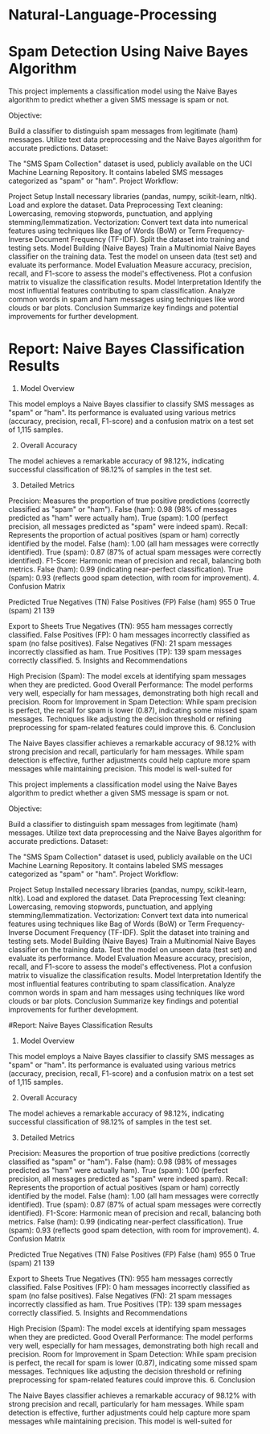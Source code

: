 # Natural-Language-Processing
 #  Spam Detection Using Naive Bayes Algorithm

This project implements a classification model using the Naive Bayes algorithm to predict whether a given SMS message is spam or not.

Objective:

Build a classifier to distinguish spam messages from legitimate (ham) messages.
Utilize text data preprocessing and the Naive Bayes algorithm for accurate predictions.
Dataset:

The "SMS Spam Collection" dataset is used, publicly available on the UCI Machine Learning Repository.
It contains labeled SMS messages categorized as "spam" or "ham".
Project Workflow:

Project Setup
Install necessary libraries (pandas, numpy, scikit-learn, nltk).
Load and explore the dataset.
Data Preprocessing
Text cleaning: Lowercasing, removing stopwords, punctuation, and applying stemming/lemmatization.
Vectorization: Convert text data into numerical features using techniques like Bag of Words (BoW) or Term Frequency-Inverse Document Frequency (TF-IDF).
Split the dataset into training and testing sets.
Model Building (Naive Bayes)
Train a Multinomial Naive Bayes classifier on the training data.
Test the model on unseen data (test set) and evaluate its performance.
Model Evaluation
Measure accuracy, precision, recall, and F1-score to assess the model's effectiveness.
Plot a confusion matrix to visualize the classification results.
Model Interpretation
Identify the most influential features contributing to spam classification.
Analyze common words in spam and ham messages using techniques like word clouds or bar plots.
Conclusion
Summarize key findings and potential improvements for further development.

# Report: Naive Bayes Classification Results

1. Model Overview

This model employs a Naive Bayes classifier to classify SMS messages as "spam" or "ham". Its performance is evaluated using various metrics (accuracy, precision, recall, F1-score) and a confusion matrix on a test set of 1,115 samples.

2. Overall Accuracy

The model achieves a remarkable accuracy of 98.12%, indicating successful classification of 98.12% of samples in the test set.

3. Detailed Metrics

Precision: Measures the proportion of true positive predictions (correctly classified as "spam" or "ham").
False (ham): 0.98 (98% of messages predicted as "ham" were actually ham).
True (spam): 1.00 (perfect precision, all messages predicted as "spam" were indeed spam).
Recall: Represents the proportion of actual positives (spam or ham) correctly identified by the model.
False (ham): 1.00 (all ham messages were correctly identified).
True (spam): 0.87 (87% of actual spam messages were correctly identified).
F1-Score: Harmonic mean of precision and recall, balancing both metrics.
False (ham): 0.99 (indicating near-perfect classification).
True (spam): 0.93 (reflects good spam detection, with room for improvement).
4. Confusion Matrix

Predicted	True Negatives (TN)	False Positives (FP)
False (ham)	955	0
True (spam)	21	139

Export to Sheets
True Negatives (TN): 955 ham messages correctly classified.
False Positives (FP): 0 ham messages incorrectly classified as spam (no false positives).
False Negatives (FN): 21 spam messages incorrectly classified as ham.
True Positives (TP): 139 spam messages correctly classified.
5. Insights and Recommendations

High Precision (Spam): The model excels at identifying spam messages when they are predicted.
Good Overall Performance: The model performs very well, especially for ham messages, demonstrating both high recall and precision.
Room for Improvement in Spam Detection: While spam precision is perfect, the recall for spam is lower (0.87), indicating some missed spam messages. Techniques like adjusting the decision threshold or refining preprocessing for spam-related features could improve this.
6. Conclusion

The Naive Bayes classifier achieves a remarkable accuracy of 98.12% with strong precision and recall, particularly for ham messages. While spam detection is effective, further adjustments could help capture more spam messages while maintaining precision. This model is well-suited for








This project implements a classification model using the Naive Bayes algorithm to predict whether a given SMS message is spam or not.

Objective:

Build a classifier to distinguish spam messages from legitimate (ham) messages.
Utilize text data preprocessing and the Naive Bayes algorithm for accurate predictions.
Dataset:

The "SMS Spam Collection" dataset is used, publicly available on the UCI Machine Learning Repository.
It contains labeled SMS messages categorized as "spam" or "ham".
Project Workflow:

Project Setup
Installed necessary libraries (pandas, numpy, scikit-learn, nltk).
Load and explored the dataset.
Data Preprocessing
Text cleaning: Lowercasing, removing stopwords, punctuation, and applying stemming/lemmatization.
Vectorization: Convert text data into numerical features using techniques like Bag of Words (BoW) or Term Frequency-Inverse Document Frequency (TF-IDF).
Split the dataset into training and testing sets.
Model Building (Naive Bayes)
Train a Multinomial Naive Bayes classifier on the training data.
Test the model on unseen data (test set) and evaluate its performance.
Model Evaluation
Measure accuracy, precision, recall, and F1-score to assess the model's effectiveness.
Plot a confusion matrix to visualize the classification results.
Model Interpretation
Identify the most influential features contributing to spam classification.
Analyze common words in spam and ham messages using techniques like word clouds or bar plots.
Conclusion
Summarize key findings and potential improvements for further development.

#Report: Naive Bayes Classification Results

1. Model Overview

This model employs a Naive Bayes classifier to classify SMS messages as "spam" or "ham". Its performance is evaluated using various metrics (accuracy, precision, recall, F1-score) and a confusion matrix on a test set of 1,115 samples.

2. Overall Accuracy

The model achieves a remarkable accuracy of 98.12%, indicating successful classification of 98.12% of samples in the test set.

3. Detailed Metrics

Precision: Measures the proportion of true positive predictions (correctly classified as "spam" or "ham").
False (ham): 0.98 (98% of messages predicted as "ham" were actually ham).
True (spam): 1.00 (perfect precision, all messages predicted as "spam" were indeed spam).
Recall: Represents the proportion of actual positives (spam or ham) correctly identified by the model.
False (ham): 1.00 (all ham messages were correctly identified).
True (spam): 0.87 (87% of actual spam messages were correctly identified).
F1-Score: Harmonic mean of precision and recall, balancing both metrics.
False (ham): 0.99 (indicating near-perfect classification).
True (spam): 0.93 (reflects good spam detection, with room for improvement).
4. Confusion Matrix

Predicted	True Negatives (TN)	False Positives (FP)
False (ham)	955	0
True (spam)	21	139

Export to Sheets
True Negatives (TN): 955 ham messages correctly classified.
False Positives (FP): 0 ham messages incorrectly classified as spam (no false positives).
False Negatives (FN): 21 spam messages incorrectly classified as ham.
True Positives (TP): 139 spam messages correctly classified.
5. Insights and Recommendations

High Precision (Spam): The model excels at identifying spam messages when they are predicted.
Good Overall Performance: The model performs very well, especially for ham messages, demonstrating both high recall and precision.
Room for Improvement in Spam Detection: While spam precision is perfect, the recall for spam is lower (0.87), indicating some missed spam messages. Techniques like adjusting the decision threshold or refining preprocessing for spam-related features could improve this.
6. Conclusion

The Naive Bayes classifier achieves a remarkable accuracy of 98.12% with strong precision and recall, particularly for ham messages. While spam detection is effective, further adjustments could help capture more spam messages while maintaining precision. This model is well-suited for






